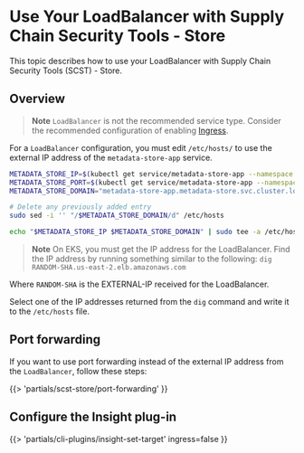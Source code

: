 # Use Your LoadBalancer with Supply Chain Security Tools - Store

This topic describes how to use your LoadBalancer with Supply Chain Security Tools (SCST) - Store. 

## Overview

>**Note** `LoadBalancer` is not the recommended service type.
>Consider the recommended configuration of enabling
>[Ingress](ingress.hbs.md).

For a `LoadBalancer` configuration, you must edit `/etc/hosts/` to use the
external IP address of the `metadata-store-app` service.

```bash
METADATA_STORE_IP=$(kubectl get service/metadata-store-app --namespace metadata-store -o jsonpath="{.status.loadBalancer.ingress[0].ip}")
METADATA_STORE_PORT=$(kubectl get service/metadata-store-app --namespace metadata-store -o jsonpath="{.spec.ports[0].port}")
METADATA_STORE_DOMAIN="metadata-store-app.metadata-store.svc.cluster.local"

# Delete any previously added entry
sudo sed -i '' "/$METADATA_STORE_DOMAIN/d" /etc/hosts

echo "$METADATA_STORE_IP $METADATA_STORE_DOMAIN" | sudo tee -a /etc/hosts > /dev/null
```

>**Note** On EKS, you must get the IP address for the LoadBalancer. Find the IP
>address by running something similar to the following: `dig
>RANDOM-SHA.us-east-2.elb.amazonaws.com`

Where `RANDOM-SHA` is the EXTERNAL-IP received for the LoadBalancer. 

Select one of the IP addresses returned from the `dig` command and write it to the
`/etc/hosts` file.

## Port forwarding

If you want to use port forwarding instead of the external IP address from the
`LoadBalancer`, follow these steps:

{{> 'partials/scst-store/port-forwarding' }}

## Configure the Insight plug-in

{{> 'partials/cli-plugins/insight-set-target' ingress=false }}